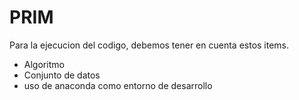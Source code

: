 # PRIM

Para la ejecucion del codigo, debemos tener en cuenta estos items.

* Algoritmo
* Conjunto de datos
* uso de anaconda como entorno de desarrollo





